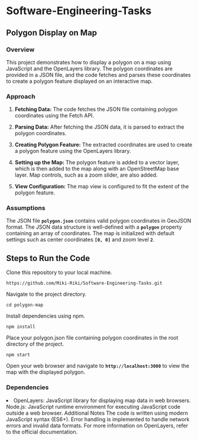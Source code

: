 # Software-Engineering-Tasks

**<h2>Polygon Display on Map</h2>**

**<h3>Overview</h3>**

This project demonstrates how to display a polygon on a map using JavaScript and the OpenLayers library. The polygon coordinates are provided in a JSON file, and the code fetches and parses these coordinates to create a polygon feature displayed on an interactive map.

**<h3>Approach</h3>**

1. **Fetching Data:** The code fetches the JSON file containing polygon coordinates using the Fetch API.

2. **Parsing Data:** After fetching the JSON data, it is parsed to extract the polygon coordinates.

3. **Creating Polygon Feature:** The extracted coordinates are used to create a polygon feature using the OpenLayers library.

4. **Setting up the Map:** The polygon feature is added to a vector layer, which is then added to the map along with an OpenStreetMap base layer. Map controls, such as a zoom slider, are also added.

5. **View Configuration:** The map view is configured to fit the extent of the polygon feature.

**<h3>Assumptions</h3>**

The JSON file **`polygon.json`** contains valid polygon coordinates in GeoJSON format.
The JSON data structure is well-defined with a **`polygon`** property containing an array of coordinates.
The map is initialized with default settings such as center coordinates **`[0, 0]`** and zoom level **`2`**.

**<h2>Steps to Run the Code</h2>**
Clone this repository to your local machine.
```
https://github.com/Miki-Riki/Software-Engineering-Tasks.git
```
Navigate to the project directory.
```
cd polygon-map
```
Install dependencies using npm.
```
npm install
```
Place your polygon.json file containing polygon coordinates in the root directory of the project.
```
npm start
```
Open your web browser and navigate to **`http://localhost:3000`** to view the map with the displayed polygon.

**<h3>Dependencies</h3>**
<li>OpenLayers: JavaScript library for displaying map data in web browsers.</li>
Node.js: JavaScript runtime environment for executing JavaScript code outside a web browser.
Additional Notes
The code is written using modern JavaScript syntax (ES6+).
Error handling is implemented to handle network errors and invalid data formats.
For more information on OpenLayers, refer to the official documentation.
